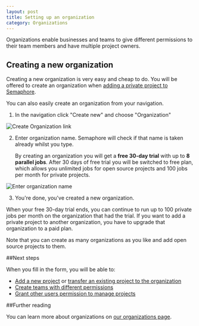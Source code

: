 ```yaml
---
layout: post
title: Setting up an organization
category: Organizations
---
```


Organizations enable businesses and teams to give different permissions to their team members and have multiple project owners.

## Creating a new organization

Creating a new organization is very easy and cheap to do. You will be offered
to create an organization when [adding a private project to Semaphore](/adding-github-bitbucket-project-to-semahore).

You can also easily create an organization from your navigation.

1. In the navigation click "Create new" and choose "Organization"

  <img src="/docs/assets/img/setting-up-an-organization/create-organization-navigation-link.png" alt="Create Organization link" class="img-responsive img-bordered">

2. Enter organization name. Semaphore will check if that name is taken already
   whilst you type.

   By creating an organization you will get a **free 30-day trial** with up to
   **8 parallel jobs**. After 30 days of free trial you will be switched to
   free plan, which allows you unlimited jobs for open source projects and 100
   jobs per month for private projects.

  <img src="/docs/assets/img/setting-up-an-organization/enter-organization-name.png" alt="Enter organization name" class="img-responsive img-bordered">

3. You're done, you've created a new organization.

When your free 30-day trial ends, you can continue to run up to
100 private jobs per month on the organization that had the trial.
If you want to add a private project to another organization, you
have to upgrade that organization to a paid plan.

Note that you can create as many organizations as you like and add open source
projects to them.

##Next steps

When you fill in the form, you will be able to:

- [Add a new project](/docs/adding-github-bitbucket-project-to-semaphore.html) or [transfer an existing project to the organization](/docs/organizations/transferring-a-project-to-an-organization.html)
- [Create teams with different permissions](/docs/organizations/creating-a-team.html)
- [Grant other users permission to manage projects](/docs/organizations/granting-users-permission-to-manage-projects-within-an-organization.html)

##Further reading

You can learn more about organizations on [our organizations page](/docs/organizations.html).
